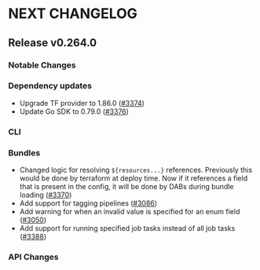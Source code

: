 # NEXT CHANGELOG

## Release v0.264.0

### Notable Changes

### Dependency updates
* Upgrade TF provider to 1.86.0 ([#3374](https://github.com/databricks/cli/pull/3374))
* Update Go SDK to 0.79.0 ([#3376](https://github.com/databricks/cli/pull/3376))

### CLI

### Bundles
* Changed logic for resolving `${resources...}` references. Previously this would be done by terraform at deploy time. Now if it references a field that is present in the config, it will be done by DABs during bundle loading ([#3370](https://github.com/databricks/cli/pull/3370))
* Add support for tagging pipelines ([#3086](https://github.com/databricks/cli/pull/3086))
* Add warning for when an invalid value is specified for an enum field ([#3050](https://github.com/databricks/cli/pull/3050))
* Add support for running specified job tasks instead of all job tasks ([#3388](https://github.com/databricks/cli/pull/3388))

### API Changes
